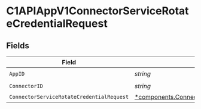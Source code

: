# C1APIAppV1ConnectorServiceRotateCredentialRequest


## Fields

| Field                                                                                                                     | Type                                                                                                                      | Required                                                                                                                  | Description                                                                                                               |
| ------------------------------------------------------------------------------------------------------------------------- | ------------------------------------------------------------------------------------------------------------------------- | ------------------------------------------------------------------------------------------------------------------------- | ------------------------------------------------------------------------------------------------------------------------- |
| `AppID`                                                                                                                   | *string*                                                                                                                  | :heavy_check_mark:                                                                                                        | N/A                                                                                                                       |
| `ConnectorID`                                                                                                             | *string*                                                                                                                  | :heavy_check_mark:                                                                                                        | N/A                                                                                                                       |
| `ConnectorServiceRotateCredentialRequest`                                                                                 | [*components.ConnectorServiceRotateCredentialRequest](../../models/components/connectorservicerotatecredentialrequest.md) | :heavy_minus_sign:                                                                                                        | N/A                                                                                                                       |
